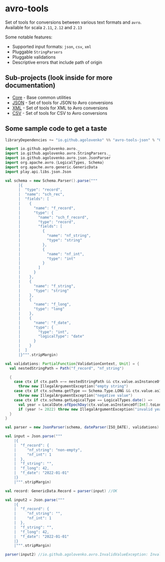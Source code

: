 # avro-tools

Set of tools for conversions between various text formats and `avro`. Available for scala `2.11`, `2.12`
and `2.13`

Some notable features:

* Supported input formats: `json`, `csv`, `xml`
* Pluggable `StringParsers`
* Pluggable validations
* Descriptive errors that include path of origin

## Sub-projects (look inside for more documentation)

* [Core](core/README.md) - Base common utilities
* [JSON](json/README.md) - Set of tools for JSON to Avro conversions
* [XML](xml/README.md)   - Set of tools for XML to Avro conversions
* [CSV](csv/README.md)   - Set of tools for CSV to Avro conversions

## Some sample code to get a taste

```sbt
libraryDependencies += "io.github.agolovenko" %% "avro-tools-json" % "0.5.0"
```

```scala
import io.github.agolovenko.avro._
import io.github.agolovenko.avro.StringParsers._
import io.github.agolovenko.avro.json.JsonParser
import org.apache.avro.{LogicalTypes, Schema}
import org.apache.avro.generic.GenericData
import play.api.libs.json.Json

val schema = new Schema.Parser().parse("""
      |{
      |  "type": "record",
      |  "name": "sch_rec",
      |  "fields": [
      |    {
      |      "name": "f_record",
      |      "type": {
      |        "name": "sch_f_record",
      |        "type": "record",
      |        "fields": [
      |          {
      |            "name": "nf_string",
      |            "type": "string"
      |          },
      |          {
      |            "name": "nf_int",
      |            "type": "int"
      |          }
      |        ]
      |      }
      |    },
      |    {
      |      "name": "f_string",
      |      "type": "string"
      |    },
      |    {
      |      "name": "f_long",
      |      "type": "long"
      |    },
      |    {
      |      "name": "f_date",
      |      "type": {
      |        "type": "int",
      |        "logicalType": "date"
      |      }
      |    }
      |  ]
      |}""".stripMargin)

val validations: PartialFunction[ValidationContext, Unit] = {
  val nestedStringPath = Path("f_record", "nf_string")

  {
    case ctx if ctx.path =~= nestedStringPath && ctx.value.asInstanceOf[String].isEmpty =>
      throw new IllegalArgumentException("empty string")
    case ctx if ctx.schema.getType == Schema.Type.LONG && ctx.value.asInstanceOf[Long] < 0L =>
      throw new IllegalArgumentException("negative value")
    case ctx if ctx.schema.getLogicalType == LogicalTypes.date() =>
      val year = LocalDate.ofEpochDay(ctx.value.asInstanceOf[Int].toLong).getYear
      if (year != 2022) throw new IllegalArgumentException("invalid year")
  }
}

val parser = new JsonParser(schema, dateParser(ISO_DATE), validations)

val input = Json.parse("""
    |{ 
    |  "f_record": {
    |     "nf_string": "non-empty",
    |     "nf_int": 1
    |  },
    |  "f_string": "",
    |  "f_long": 42,
    |  "f_date": "2022-01-01"
    |}
    |""".stripMargin)

val record: GenericData.Record = parser(input) //OK

val input2 = Json.parse("""
    |{ 
    |  "f_record": {
    |     "nf_string": "",
    |     "nf_int": 1
    |  },
    |  "f_string": "",
    |  "f_long": 42,
    |  "f_date": "2022-01-01"
    |}
    |""".stripMargin)

parser(input2) //io.github.agolovenko.avro.InvalidValueException: Invalid value '': empty string @ /f_record/nf_string
```